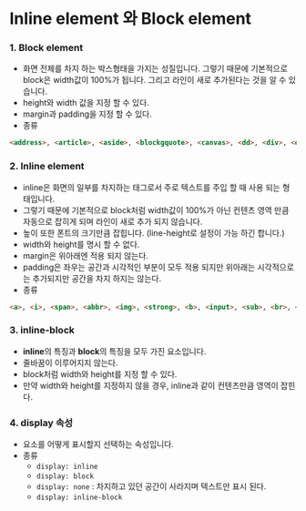 # Inline element 와 Block element

### 1. Block element

- 화면 전체를 차지 하는 박스형태을 가지는 성질입니다. 그렇기 때문에 기본적으로 block은 width값이 100%가 됩니다. 그리고 라인이 새로 추가된다는 것을 알 수 있습니다. 
- height와 width 값을 지정 할 수 있다.
- margin과 padding을 지정 할 수 있다.
- 종류

```html
<address>, <article>, <aside>, <blockgquote>, <canvas>, <dd>, <div>, <dl>, <hr>, <header>, <form>,<h1>, <h2>, <h3>, <h4>, <h5>, <h6>, <table>, <pre>, <ul>, <p>, <ol>, <video>
```



### 2. Inline element

- inline은 화면의 일부를 차지하는 태그로서 주로 텍스트를 주입 할 때 사용 되는 형태입니다. 
- 그렇기 때문에 기본적으로 block처럼 width값이 100%가 아닌 컨텐츠 영역 만큼 자동으로 잡히게 되며 라인이 새로 추가 되지 않습니다. 
- 높이 또한 폰트의 크기만큼 잡힙니다. (line-height로 설정이 가능 하긴 합니다.)
- width와 height를 명시 할 수 없다.
- margin은 위아래엔 적용 되지 않는다.
- padding은 좌우는 공간과 시각적인 부분이 모두 적용 되지만 위아래는 시각적으로는 추가되지만 공간을 차지 하지는 않는다.
- 종류

```html
<a>, <i>, <span>, <abbr>, <img>, <strong>, <b>, <input>, <sub>, <br>, <code>, <em>, <small>, <tt>, <map>, <textarea>, <label>, <sup>, <q>, <button>, <cite>
```



### 3. inline-block

-  **inline**의 특징과 **block**의 특징을 모두 가진 요소입니다.
- 줄바꿈이 이루어지지 않는다.
- block처럼 width와 height를 지정 할 수 있다.
- 만약 width와 height를 지정하지 않을 경우, inline과 같이 컨텐츠만큼 영역이 잡힌다.



### 4. display 속성

- 요소를 어떻게 표시할지 선택하는 속성입니다.
- 종류
  - `display: inline`
  - `display: block`
  - `display: none` : 차지하고 있던 공간이 사라지며 텍스트만 표시 된다.
  - `display: inline-block`